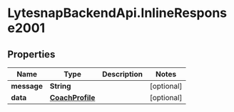 # LytesnapBackendApi.InlineResponse2001

## Properties

Name | Type | Description | Notes
------------ | ------------- | ------------- | -------------
**message** | **String** |  | [optional] 
**data** | [**CoachProfile**](CoachProfile.md) |  | [optional] 


